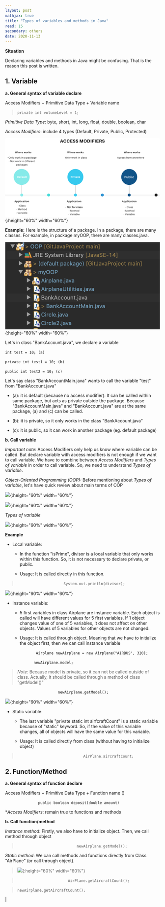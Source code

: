```yaml
---
layout: post
mathjax: true
title: "Types of variables and methods in Java"
read: 15
secondary: others
date: 2020-11-13
---
```


**Situation**

Declaring variables and methods in Java might be confusing. That is the reason this post is written. 

## 1. Variable

**a. General syntax of variable declare**

Access Modifiers + Primitive Data Type + Variable name

>```private int volumeLevel = 1;```

*Primitive Data Type*: byte, short, int, long, float, double, boolean, char

*Access Modifiers*: include 4 types (Default, Private, Public, Protected)

![](/sources/Programming-types-variable-method-java.png){:height="60%" width="60%"}

**Example:**
Here is the structure of a package. In a package, there are many classes. For example, in package myOOP, there are many classes.java. 

![](/sources/Programming-types-variable-method-java2.png){:height="60%" width="60%"}

Let's in class "BankAccount.java", we declare a variable

```int test = 10; (a)```

```private int test1 = 10; (b)```

```public int test2 = 10; (c)```


Let's say class "BankAccountMain.java" wants to call the variable "test" from "BankAccount.java"

+ (a): it is default (because no access modifier): It can be called within same package, but acts as private outside the package. Because "BankAccountMain.java" and "BankAccount.java" are at the same package, (a) and (c) can be called. 

+ (b): it is private, so it only works in the class "BankAccount.java"

+ (c): it is public, so it can work in another package (eg. default package)

**b. Call variable**

*Important note*: Access Modifiers only help us know where variable can be called. But declare variable with access modifiers is not enough if we want to call variable. We have to combine between *Access Modifiers* and *Types of variable* in order to call variable. So, we need to understand *Types of variable*. 

*Object-Oriented Programming (OOP):* Before mentioning about *Types of variable*, let's have quick review about main terms of OOP

![](/sources/Programming-types-variable-method-java3.png){:height="60%" width="60%"}

![](/sources/Programming-types-variable-method-java4.png){:height="60%" width="60%"}

*Types of variable*

![](/sources/Programming-types-variable-method-java5.png){:height="60%" width="60%"}

**Example**
+ Local variable: 
  
  + In the function "isPrime", divisor is a local variable that only works within this function. So, it is not necessary to declare private, or public. 
  
  + Usage: It is called directly in this function. 
   
>```                      System.out.println(divisor);        ```
  
![](/sources/Programming-types-variable-method-java6.png){:height="60%" width="60%"}

+ Instance variable: 
  
  + 5 first variables in class Airplane are instance variable. Each object is called will have different values for 5 first variables. If 1 object changes value of one of 5 variables, it does not affect on other objects. Values of 5 variables for other objects are not changed.

  + Usage: It is called through object. Meaning that we have to initialize the object first, then we can call instance variable

        
```              Airplane newAirplane = new Airplane("AIRBUS", 320);```

```              newAirplane.model;                                 ```
            

>*Note*: Because model is private, so it can not be called outside of class. Actually, it should be called through a method of class "getModel()"

```                         newAirplane.getModel();                 ```

![](/sources/Programming-types-variable-method-java7.png){:height="60%" width="60%"}

+ Static variable: 
  
  + The last variable "private static int airfcraftCount" is a static variable because of "static" keyword. So, if the value of this variable changes, all of objects will have the same value for this variable.

  + Usage: It is called directly from class (without having to initialize object)

>```                               AirPlane.aircraftCount;               ```


## 2. Function/Method
**a. General syntax of function declare**

Access Modifiers + Primitive Data Type + Function name ()

```                public boolean deposit(double amount)       ```
 
**Access Modifiers*: remain true to functions and methods

**b. Call function/method**

*Instance method*: Firstly, we also have to initialize object. Then, we call method through object

>```                            newAirplane.getModel();             ```

*Static method*: We can call methods and functions directly from Class "AirPlane" (or call through object).

> ![](/sources/Programming-types-variable-method-java8.png){:height="60%" width="60%"}

>```                        AirPlane.getAircraftCount();            ```

>```newAirplane.getAircraftCount();```

|  








